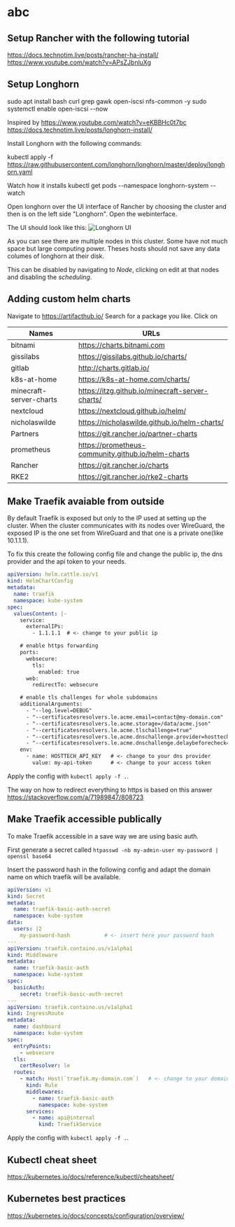 # abc




## Setup Rancher with the following tutorial
https://docs.technotim.live/posts/rancher-ha-install/
https://www.youtube.com/watch?v=APsZJbnluXg

## Setup Longhorn

 sudo apt install bash curl grep gawk open-iscsi nfs-common -y
sudo systemctl enable open-iscsi --now

 Inspired by
 https://www.youtube.com/watch?v=eKBBHc0t7bc
https://docs.technotim.live/posts/longhorn-install/

Install Longhorn with the following commands:

kubectl apply -f https://raw.githubusercontent.com/longhorn/longhorn/master/deploy/longhorn.yaml

Watch how it installs
kubectl get pods --namespace longhorn-system --watch

Open longhorn over the UI interface of Rancher by choosing the cluster and then is on the left side "Longhorn". Open the webinterface.

The UI should look like this:
![Longhorn UI](/longhorn.png)

As you can see there are multiple nodes in this cluster. Some have not much space but large computing power. Theses hosts should not save any data columes of longhorn at their disk.

This can be disabled by navigating to *Node*, clicking on edit at that nodes and disabling the *scheduling*.


## Adding custom helm charts
Navigate to https://artifacthub.io/
Search for a package you like.
Click on

| Names        | URLs           |
| ------------- | ------------- |
| bitnami	| https://charts.bitnami.com          |
| gissilabs	| https://gissilabs.github.io/charts/ |
| gitlab	| http://charts.gitlab.io/ |
| k8s-at-home	| https://k8s-at-home.com/charts/ |
| minecraft-server-charts	| https://itzg.github.io/minecraft-server-charts/ |
| nextcloud	| https://nextcloud.github.io/helm/ |
| nicholaswilde	| https://nicholaswilde.github.io/helm-charts/ |
| Partners | https://git.rancher.io/partner-charts |
| prometheus | https://prometheus-community.github.io/helm-charts |
| Rancher | https://git.rancher.io/charts |
| RKE2	| https://git.rancher.io/rke2-charts |

## Make Traefik avaiable from outside
By default Traefik is exposed but only to the IP used at setting up the cluster. When the cluster communicates with its nodes over WireGuard, the exposed IP is the one set from WireGuard and that one is a private one(like 10.1.1.1).

To fix this create the following config file and change the public ip, the dns provider and the api token to your needs.
```yaml
apiVersion: helm.cattle.io/v1
kind: HelmChartConfig
metadata:
  name: traefik
  namespace: kube-system
spec:
  valuesContent: |-
    service:
      externalIPs:
        - 1.1.1.1  # <- change to your public ip

    # enable https forwarding
    ports:
      websecure:
        tls:
          enabled: true
      web:
        redirectTo: websecure

    # enable tls challenges for whole subdomains
    additionalArguments:
      - "--log.level=DEBUG"
      - "--certificatesresolvers.le.acme.email=contact@my-domain.com"  # <- your contact email adress
      - "--certificatesresolvers.le.acme.storage=/data/acme.json"
      - "--certificatesresolvers.le.acme.tlschallenge=true"
      - "--certificatesresolvers.le.acme.dnschallenge.provider=hosttech" # <- change to your dns provider
      - "--certificatesresolvers.le.acme.dnschallenge.delaybeforecheck=0"
    env:
      - name: HOSTTECH_API_KEY   # <- change to your dns provider
        value: my-api-token      # <- change to your access token
```

Apply the config with ```kubectl apply -f .```.

The way on how to redirect everything to https is based on this answer https://stackoverflow.com/a/71989847/808723


## Make Traefik accessible publically

To make Traefik accessible in a save way we are using basic auth.

First generate a secret called
```htpasswd -nb my-admin-user my-password | openssl base64```

Insert the password hash in the following config and adapt the domain name on which traefik will be available.

```yaml
apiVersion: v1
kind: Secret
metadata:
  name: traefik-basic-auth-secret
  namespace: kube-system
data:
  users: |2
    my-password-hash           # <- insert here your password hash
---
apiVersion: traefik.containo.us/v1alpha1
kind: Middleware
metadata:
  name: traefik-basic-auth
  namespace: kube-system
spec:
  basicAuth:
    secret: traefik-basic-auth-secret
---
apiVersion: traefik.containo.us/v1alpha1
kind: IngressRoute
metadata:
  name: dashboard
  namespace: kube-system
spec:
  entryPoints:
    - websecure
  tls:
    certResolver: le
  routes:
    - match: Host(`traefik.my-domain.com`)   # <- change to your domain
      kind: Rule
      middlewares:
        - name: traefik-basic-auth
          namespace: kube-system
      services:
        - name: api@internal
          kind: TraefikService
```

Apply the config with ```kubectl apply -f .```.

## Kubectl cheat sheet
https://kubernetes.io/docs/reference/kubectl/cheatsheet/

## Kubernetes best practices
https://kubernetes.io/docs/concepts/configuration/overview/

